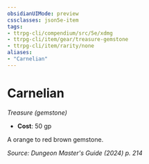 ```yaml
---
obsidianUIMode: preview
cssclasses: json5e-item
tags:
- ttrpg-cli/compendium/src/5e/xdmg
- ttrpg-cli/item/gear/treasure-gemstone
- ttrpg-cli/item/rarity/none
aliases: 
- "Carnelian"
---
```

# Carnelian
*Treasure (gemstone)*  


- **Cost**: 50 gp

A orange to red brown gemstone.

*Source: Dungeon Master's Guide (2024) p. 214*